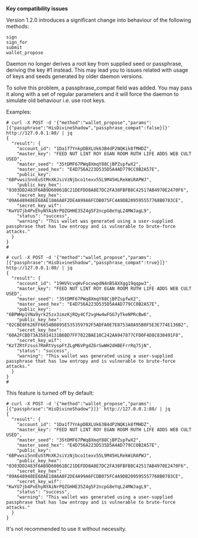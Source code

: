 **Key compatibility issues**

Version 1.2.0 introduces a significant change into behaviour of the following methods:

    sign
    sign_for
    submit
    wallet_propose

Daemon no longer derives a root key from supplied seed or passphrase, deriving the key #1 instead. This may lead you to issues related with usage of keys and seeds generated by older daemon versions.

To solve this problem, a passphrase_compat field was added. You may pass it along with a set of regular parameters and it will force the daemon to simulate old behaviour i.e. use root keys.

Examples:

```
# curl -X POST -d '{"method":"wallet_propose","params":[{"passphrase":"HisDivineShadow","passphrase_compat":false}]}' http://127.0.0.1:80/ | jq
{
  "result": {
    "account_id": "1Da1f7YnkpDBXLUk63B4dP2NQKik8fMHDZ",
    "master_key": "FEED NUT LINT ROY EGAN ROOM RUTH LIFE ADDS WEB CULT USED",
    "master_seed": "35tDMF67PWq8XmqY88CjBPZspfwX2",
    "master_seed_hex": "E4D756A223D535D5A4AD779CC0B2A57E",
    "public_key": "6BPvwsi5nnEuStMnXKJsiVzNjbco1texv55L9M45HLRekWiRAPWJ",
    "public_key_hex": "0303DD2483F6AB9D60061BC21DEFDD8A8E7DC2FA38FBFB8C42517AB4970E2470F6",
    "secret_key_hex": "09A648948EE68AE18A6A8F2DE4A99A6FCDB075FC4A9DB209595557768B0783CE",
    "secret_key_wif": "KwYU7jb4PxEhyNYAiNrPQZGHHE35Z4g5F2ncpG8eYqL24MWJagL9",
    "status": "success",
    "warning": "This wallet was generated using a user-supplied passphrase that has low entropy and is vulnerable to brute-force attacks."
  }
}
#
```

```
# curl -X POST -d '{"method":"wallet_propose","params":[{"passphrase":"HisDivineShadow","passphrase_compat":true}]}' http://127.0.0.1:80/ | jq
{
  "result": {
    "account_id": "19HVVcvqHvFocvwpdN4nB5AXXgg19qqpw3",
    "master_key": "FEED NUT LINT ROY EGAN ROOM RUTH LIFE ADDS WEB CULT USED",
    "master_seed": "35tDMF67PWq8XmqY88CjBPZspfwX2",
    "master_seed_hex": "E4D756A223D535D5A4AD779CC0B2A57E",
    "public_key": "6BPWHp1VNa9yrk25zx3imzKjRQy4Cf2vgHw4wFGG7yTkeNPRcBw6",
    "public_key_hex": "02CBE0F626FF6654B0895E535359792F5ADFA0E7E8753A0A95B0F5E3E774E136B2",
    "secret_key_hex": "60A2FCBD73A35814131B6BD7FF7022BAE10C242AA947877CFD0F4D8C830491F8",
    "secret_key_wif": "KzTZRtFzsus7RmRtVyspFtZLgM6VPgdZ6rSwWH2dHBEFrrRq7SjN",
    "status": "success",
    "warning": "This wallet was generated using a user-supplied passphrase that has low entropy and is vulnerable to brute-force attacks."
  }
}
#
```

This feature is turned off by default:

```
# curl -X POST -d '{"method":"wallet_propose","params":[{"passphrase":"HisDivineShadow"}]}' http://127.0.0.1:80/ | jq
{
  "result": {
    "account_id": "1Da1f7YnkpDBXLUk63B4dP2NQKik8fMHDZ",
    "master_key": "FEED NUT LINT ROY EGAN ROOM RUTH LIFE ADDS WEB CULT USED",
    "master_seed": "35tDMF67PWq8XmqY88CjBPZspfwX2",
    "master_seed_hex": "E4D756A223D535D5A4AD779CC0B2A57E",
    "public_key": "6BPvwsi5nnEuStMnXKJsiVzNjbco1texv55L9M45HLRekWiRAPWJ",
    "public_key_hex": "0303DD2483F6AB9D60061BC21DEFDD8A8E7DC2FA38FBFB8C42517AB4970E2470F6",
    "secret_key_hex": "09A648948EE68AE18A6A8F2DE4A99A6FCDB075FC4A9DB209595557768B0783CE",
    "secret_key_wif": "KwYU7jb4PxEhyNYAiNrPQZGHHE35Z4g5F2ncpG8eYqL24MWJagL9",
    "status": "success",
    "warning": "This wallet was generated using a user-supplied passphrase that has low entropy and is vulnerable to brute-force attacks."
  }
}
```

It's not recommended to use it without necessity.
